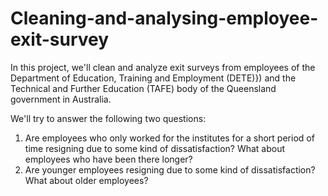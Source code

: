 # Cleaning-and-analysing-employee-exit-survey

In this project, we'll clean and analyze exit surveys from employees of the Department of Education, Training and Employment (DETE)}) and the Technical and Further Education (TAFE) body of the Queensland government in Australia.

We'll try to answer the following two questions:
1. Are employees who only worked for the institutes for a short period of time resigning due to some kind of dissatisfaction? What about employees who have been there longer?
3. Are younger employees resigning due to some kind of dissatisfaction? What about older employees?
